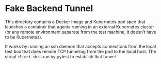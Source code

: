 # Fake Backend Tunnel

This directory contains a Docker image and Kubernetes pod spec that launches a
container that agents running in an external Kubernetes cluster (or any remote
environment separate from the test machine, it doesn't have to be Kubernetes).

It works by running an ssh daemon that accepts connections from the local test
box that does remote TCP tunneling from the pod to the local host.  The script
`client.sh` is run by pytest to establish that tunnel.
